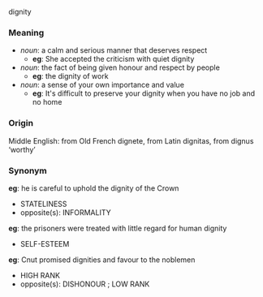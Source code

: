 dignity
### Meaning
+ _noun_: a calm and serious manner that deserves respect
	+ __eg__: She accepted the criticism with quiet dignity
+ _noun_: the fact of being given honour and respect by people
	+ __eg__: the dignity of work
+ _noun_: a sense of your own importance and value
	+ __eg__: It's difficult to preserve your dignity when you have no job and no home

### Origin

Middle English: from Old French dignete, from Latin dignitas, from dignus ‘worthy’

### Synonym

__eg__: he is careful to uphold the dignity of the Crown

+ STATELINESS
+ opposite(s): INFORMALITY

__eg__: the prisoners were treated with little regard for human dignity

+ SELF-ESTEEM

__eg__: Cnut promised dignities and favour to the noblemen

+ HIGH RANK
+ opposite(s): DISHONOUR ; LOW RANK


